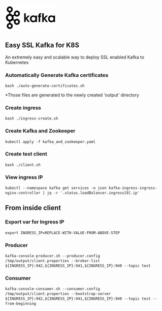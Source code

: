 <img src="https://github.com/se7enack/Easy-SSL-Kafka-for-K8S/blob/main/logo.png?raw=true"  width="33%" height="33%">


## Easy SSL Kafka for K8S
An extremely easy and scalable way to deploy SSL enabled Kafka to Kubernetes

### Automatically Generate Kafka certificates
```
bash ./auto-generate-certificates.sh
```
*Those files are generated to the newly created 'output' directory

### Create ingress
```
bash ./ingress-create.sh
```

### Create Kafka and Zookeeper
```
kubectl apply -f kafka_and_zookeeper.yaml
```

### Create test client
```
bash ./client.sh
```

### View ingress IP
```
kubectl --namespace kafka get services -o json kafka-ingress-ingress-nginx-controller | jq -r '.status.loadBalancer.ingress[0].ip'
```

## From inside client
### Export var for Ingress IP
```
export INGRESS_IP=REPLACE-WITH-VALUE-FROM-ABOVE-STEP
```

### Producer
```
kafka-console-producer.sh --producer.config /tmp/output/client.properties --broker-list ${INGRESS_IP}:942,${INGRESS_IP}:941,${INGRESS_IP}:940 --topic test
```

### Consumer
```
kafka-console-consumer.sh --consumer.config /tmp/output/client.properties --bootstrap-server ${INGRESS_IP}:942,${INGRESS_IP}:941,${INGRESS_IP}:940 --topic test --from-beginning
```
